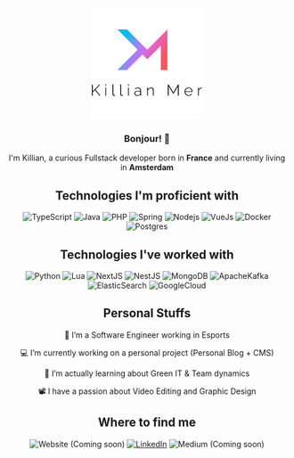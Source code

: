 <p align="center">
    <img src="./assets/banner.png" />
</p>

<h3 align="center">Bonjour! 👋</h3>
<p align="center">
    I'm Killian, a curious Fullstack developer born in <b>France</b> and currently living in <b>Amsterdam</b>
</p>

<h2 align="center">Technologies I'm proficient with</h2>
<p align="center">
    <img alt="TypeScript" src="https://img.shields.io/badge/TypeScript-007ACC?style=for-the-badge&logo=typescript&logoColor=white" />
    <img alt="Java" src="https://img.shields.io/badge/Java-ED8B00?style=for-the-badge&logo=openjdk&logoColor=white" />
    <img alt="PHP" src="https://img.shields.io/badge/PHP-777BB4?style=for-the-badge&logo=php&logoColor=white" />
    <img alt="Spring" src="https://img.shields.io/badge/Spring-6DB33F?style=for-the-badge&logo=spring&logoColor=white" />
    <img alt="Nodejs" src="https://img.shields.io/badge/Node.js-43853D?style=for-the-badge&logo=node.js&logoColor=white" />
    <img alt="VueJs" src="https://img.shields.io/badge/Vue.js-35495E?style=for-the-badge&logo=vue.js&logoColor=4FC08D" />
    <img alt="Docker" src="https://img.shields.io/badge/docker-%230db7ed.svg?style=for-the-badge&logo=docker&logoColor=white" />
    <img alt="Postgres" src="https://img.shields.io/badge/postgres-%23316192.svg?style=for-the-badge&logo=postgresql&logoColor=white" />
</p>

<h2 align="center">Technologies I've worked with</h2>
<p align="center">
    <img alt="Python" src="https://img.shields.io/badge/python-3670A0?style=for-the-badge&logo=python&logoColor=ffdd54" />
    <img alt="Lua" src="https://img.shields.io/badge/lua-%232C2D72.svg?style=for-the-badge&logo=lua&logoColor=white" />
    <img alt="NextJS" src="https://img.shields.io/badge/Next-black?style=for-the-badge&logo=next.js&logoColor=white" />
    <img alt="NestJS" src="https://img.shields.io/badge/nestjs-%23E0234E.svg?style=for-the-badge&logo=nestjs&logoColor=white" />
    <img alt="MongoDB" src="https://img.shields.io/badge/MongoDB-%234ea94b.svg?style=for-the-badge&logo=mongodb&logoColor=white" />
    <img alt="ApacheKafka" src="https://img.shields.io/badge/Apache%20Kafka-000?style=for-the-badge&logo=apachekafka" />
    <img alt="ElasticSearch" src="https://img.shields.io/badge/-ElasticSearch-005571?style=for-the-badge&logo=elasticsearch" />
    <img alt="GoogleCloud" src="https://img.shields.io/badge/GoogleCloud-%234285F4.svg?style=for-the-badge&logo=google-cloud&logoColor=white" />
</p>

<h2 align="center">Personal Stuffs</h2>
<p align="center">🔭 I’m a Software Engineer working in Esports</p>
<p align="center">💻 I’m currently working on a personal project (Personal Blog + CMS)</p>
<p align="center">🌱 I’m actually learning about Green IT & Team dynamics</p>
<p align="center">📽️ I have a passion about Video Editing and Graphic Design</p>

<h2 align="center">Where to find me</h2>
<p align="center"><img alt="Website (Coming soon)" src="https://img.shields.io/badge/Website_(soon)-12c2e9.svg?&style=for-the-badge" /> <a href="https://www.linkedin.com/in/killianmer/" target="_blank"><img alt="LinkedIn" src="https://img.shields.io/badge/linkedin-D467BE.svg?&style=for-the-badge" /></a> <img alt="Medium (Coming soon)" src="https://img.shields.io/badge/medium_(soon)-F1536A.svg?&style=for-the-badge" /></a>
</p>
